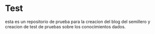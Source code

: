 # Test

esta es un repositorio de prueba para la creacion del blog del semillero y creacion de test de pruebas sobre los conocimientos dados.
